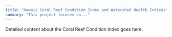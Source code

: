 ```yaml
---
title: "Hawaii Coral Reef Condition Index and Watershed Health Indices"
summary: "This project focuses on..."
---
```


Detailed content about the Coral Reef Condition Index goes here.